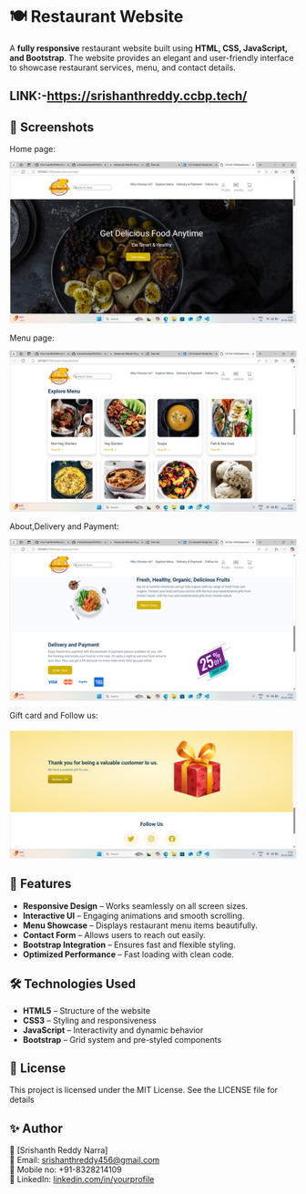 # 🍽️ Restaurant Website

A **fully responsive** restaurant website built using **HTML, CSS, JavaScript, and Bootstrap**. The website provides an elegant and user-friendly interface to showcase restaurant services, menu, and contact details.
## LINK:-https://srishanthreddy.ccbp.tech/

## 📸 Screenshots

Home page:

<img src="image/home.png"/>

Menu page:


<img src="image/menu.png"/>


About,Delivery and Payment:

<img src="image/about,delivery and payment.png"/>

Gift card and Follow us:

<img src="image/gift card and follow us.png"/>

## 🚀 Features

- **Responsive Design** – Works seamlessly on all screen sizes.
- **Interactive UI** – Engaging animations and smooth scrolling.
- **Menu Showcase** – Displays restaurant menu items beautifully.
- **Contact Form** – Allows users to reach out easily.
- **Bootstrap Integration** – Ensures fast and flexible styling.
- **Optimized Performance** – Fast loading with clean code.

## 🛠️ Technologies Used

- **HTML5** – Structure of the website
- **CSS3** – Styling and responsiveness
- **JavaScript** – Interactivity and dynamic behavior
- **Bootstrap** – Grid system and pre-styled components


## 📜 License
This project is licensed under the MIT License. See the LICENSE file for details

## ✨ Author
👤 [Srishanth Reddy Narra]<br>
📧 Email: srishanthreddy456@gmail.com<br>
🔗 Mobile no: +91-8328214109<br>
📌 LinkedIn: [linkedin.com/in/yourprofile](https://www.linkedin.com/in/srishanth-reddy-narra-61a1142a0/)

